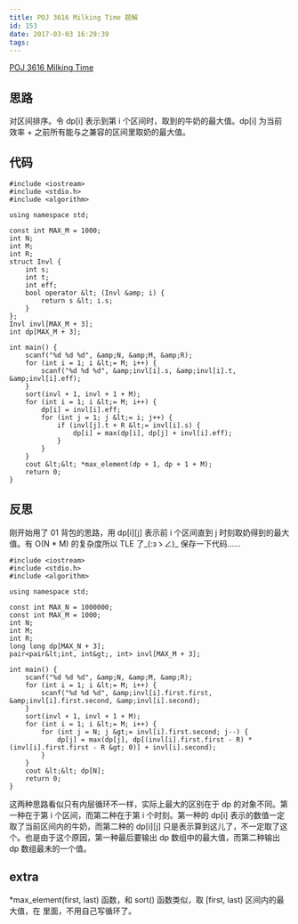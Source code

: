 ```yaml
---
title: POJ 3616 Milking Time 题解
id: 153
date: 2017-03-03 16:29:39
tags:
---
```



[POJ 3616 Milking Time](http://poj.org/problem?id=3616)


## 思路

对区间排序。令 dp[i] 表示到第 i 个区间时，取到的牛奶的最大值。dp[i] 为当前效率 + 之前所有能与之兼容的区间里取奶的最大值。


<!-- more -->
## 代码
```
#include <iostream>
#include <stdio.h>
#include <algorithm>

using namespace std;

const int MAX_M = 1000;
int N;
int M;
int R;
struct Invl {
    int s;
    int t;
    int eff;
    bool operator &lt; (Invl &amp; i) {
        return s &lt; i.s;
    }
};
Invl invl[MAX_M + 3];
int dp[MAX_M + 3];

int main() {
    scanf("%d %d %d", &amp;N, &amp;M, &amp;R);
    for (int i = 1; i &lt;= M; i++) {
        scanf("%d %d %d", &amp;invl[i].s, &amp;invl[i].t, &amp;invl[i].eff);
    }
    sort(invl + 1, invl + 1 + M);
    for (int i = 1; i &lt;= M; i++) {
        dp[i] = invl[i].eff;
        for (int j = 1; j &lt;= i; j++) {
            if (invl[j].t + R &lt;= invl[i].s) {
                dp[i] = max(dp[i], dp[j] + invl[i].eff); 
            }            
        }
    }
    cout &lt;&lt; *max_element(dp + 1, dp + 1 + M);
    return 0;
}
```

## 反思

刚开始用了 01 背包的思路，用 dp[i][j] 表示前 i 个区间直到 j 时刻取奶得到的最大值。有 O(N * M) 的复杂度所以 TLE 了_(:зゝ∠)_ 保存一下代码……
```
#include <iostream>
#include <stdio.h>
#include <algorithm>

using namespace std;

const int MAX_N = 1000000;
const int MAX_M = 1000;
int N;
int M;
int R;
long long dp[MAX_N + 3];
pair<pair&lt;int, int&gt;, int> invl[MAX_M + 3];

int main() {
    scanf("%d %d %d", &amp;N, &amp;M, &amp;R);
    for (int i = 1; i &lt;= M; i++) {
        scanf("%d %d %d", &amp;invl[i].first.first, &amp;invl[i].first.second, &amp;invl[i].second);
    }
    sort(invl + 1, invl + 1 + M);
    for (int i = 1; i &lt;= M; i++) {
        for (int j = N; j &gt;= invl[i].first.second; j--) {             
            dp[j] = max(dp[j], dp[(invl[i].first.first - R) * (invl[i].first.first - R &gt; 0)] + invl[i].second);
        }
    }
    cout &lt;&lt; dp[N];
    return 0;
}
```

这两种思路看似只有内层循环不一样，实际上最大的区别在于 dp 的对象不同。第一种在于第 i 个区间，而第二种在于第 i 个时刻。第一种的 dp[i] 表示的数值一定取了当前区间内的牛奶，而第二种的 dp[i][j] 只是表示算到这儿了，不一定取了这个。也是由于这个原因，第一种最后要输出 dp 数组中的最大值，而第二种输出 dp 数组最末的一个值。

## extra

*max_element(first, last) 函数，和 sort() 函数类似，取 [first, last) 区间内的最大值，在 <algorithm> 里面，不用自己写循环了。